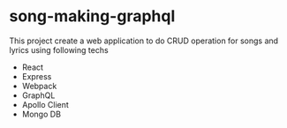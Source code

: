 # song-making-graphql

This project create a web application to do CRUD operation for songs and lyrics using following techs

- React
- Express
- Webpack
- GraphQL
- Apollo Client
- Mongo DB
